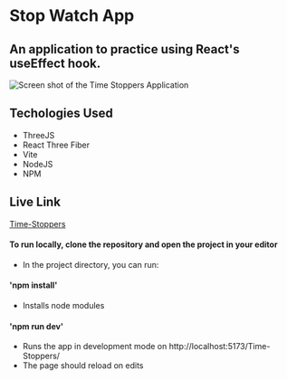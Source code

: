 # Stop Watch App
 
## An application to practice using React's useEffect hook.


![Screen shot of the Time Stoppers Application](https://i.imgur.com/TcAOeG2.png)


## Techologies Used
* ThreeJS
* React Three Fiber
* Vite
* NodeJS
* NPM

## Live Link
[Time-Stoppers](https://fraziermark.github.io/Time-Stoppers/)
 
#### To run locally, clone the repository and open the project in your editor
* In the project directory, you can run:
#### 'npm install'
* Installs node modules
#### 'npm run dev'
* Runs the app in development mode on http://localhost:5173/Time-Stoppers/
* The page should reload on edits
